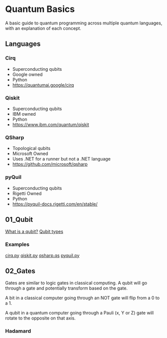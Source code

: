 # Quantum Basics

A basic guide to quantum programming across multiple quantum languages, with an explanation of each concept. 

## Languages

### Cirq
- Superconducting qubits
- Google owned
- Python
- https://quantumai.google/cirq

### Qiskit
- Superconducting qubits
- IBM owned
- Python
- https://www.ibm.com/quantum/qiskit

### QSharp
- Topological qubits
- Microsoft Owned
- Uses .NET for a runner but not a .NET language
- https://github.com/microsoft/qsharp

### pyQuil
- Superconducting qubits
- Rigetti Owned
- Python
- https://pyquil-docs.rigetti.com/en/stable/


## 01_Qubit

[What is a qubit?](01_Qubit/what_is_qubit.md)
[Qubit types](01_Qubit/qubit_types.md)

### Examples
[cirq.py](01_Qubit/cirq.py)
[qiskit.py](01_Qubit/qiskit.py)
[qsharp.qs](01_Qubit/qsharp.qs)
[pyquil.py](01_Qubit/pyquil.py)

## 02_Gates

Gates are similar to logic gates in classical computing. A qubit will go through a gate and potentially transform based on the gate.

A bit in a classical computer going through an NOT gate will flip from a 0 to a 1.

A qubit in a quantum computer going through a Pauli (x, Y or Z) gate will rotate to the opposite on that axis.

### Hadamard

